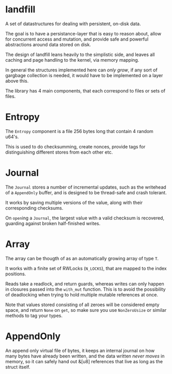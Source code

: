 # landfill

A set of datastructures for dealing with persistent, on-disk data.

The goal is to have a persistance-layer that is easy to reason about, allow for concurrent access and mutation, and provide safe and powerful abstractions around data stored on disk.

The design of landfill leans heavily to the simplistic side, and leaves all caching and page handling to the kernel, via memory mapping.

In general the structures implemented here can _only grow_, if any sort of gargbage collection is needed, it would have to be implemented on a layer above this.

The library has 4 main components, that each correspond to files or sets of files.

# Entropy

The `Entropy` component is a file 256 bytes long that contain 4 random u64's.

This is used to do checksumming, create nonces, provide tags for distinguishing different stores from each other etc.

# Journal

The `Journal` stores a number of incremental updates, such as the writehead of a `AppendOnly` buffer, and is designed to be thread-safe and crash tolerant.

It works by saving multiple versions of the value, along with their corresponding checksums.

On `open`ing a `Journal`, the largest value with a valid checksum is recovered, guarding against broken half-finished writes.

# Array

The array can be thougth of as an automatically growing array of type `T`.

It works with a finite set of RWLocks (`N_LOCKS`), that are mapped to the index positions.

Reads take a readlock, and return guards, whereas writes can only happen in closures passed into the `with_mut` function. This is to avoid the possibility of deadlocking when trying to hold multiple mutable references at once.

Note that values stored consisting of all zeroes will be considered empty space, and return `None` on `get`, so make sure you use `NonZeroUsize` or similar methods to tag your types.

# AppendOnly

An append only virtual file of bytes, it keeps an internal journal on how many bytes have already been written, and the data written _never moves_ in memory, so it can safely hand out &[u8] references that live as long as the struct itself.
